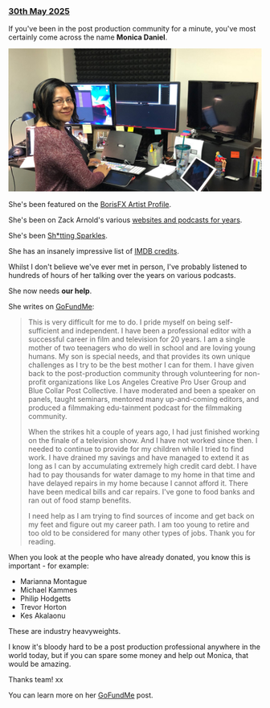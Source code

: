 ### [30th May 2025](/news/20250530)

If you've been in the post production community for a minute, you've most certainly come across the name **Monica Daniel**.

![](/static/monica-daniels.jpg)

She's been featured on the [BorisFX Artist Profile](https://blog.borisfx.com/ask-the-artist-monica-daniel-editor).

She's been on Zack Arnold's various [websites and podcasts for years](https://zackarnold.com/monica-daniel-podcast-interview/).

She's been [Sh*tting Sparkles](https://www.tumblr.com/monicaedits).

She has an insanely impressive list of [IMDB credits](https://www.imdb.com/name/nm2758396/).

Whilst I don't believe we've ever met in person, I've probably listened to hundreds of hours of her talking over the years on various podcasts.

She now needs **our help**.

She writes on [GoFundMe](https://www.gofundme.com/f/support-a-mother-and-her-teens-in-crisis):

> This is very difficult for me to do. I pride myself on being self-sufficient and independent. I have been a professional editor with a successful career in film and television for 20 years. I am a single mother of two teenagers who do well in school and are loving young humans. My son is special needs, and that provides its own unique challenges as I try to be the best mother I can for them. I have given back to the post-production community through volunteering for non-profit organizations like Los Angeles Creative Pro User Group and Blue Collar Post Collective. I have moderated and been a speaker on panels, taught seminars, mentored many up-and-coming editors, and produced a filmmaking edu-tainment podcast for the filmmaking community.
>
> When the strikes hit a couple of years ago, I had just finished working on the finale of a television show. And I have not worked since then. I needed to continue to provide for my children while I tried to find work. I have drained my savings and have managed to extend it as long as I can by accumulating extremely high credit card debt. I have had to pay thousands for water damage to my home in that time and have delayed repairs in my home because I cannot afford it. There have been medical bills and car repairs. I've gone to food banks and ran out of food stamp benefits.
>
> I need help as I am trying to find sources of income and get back on my feet and figure out my career path. I am too young to retire and too old to be considered for many other types of jobs. Thank you for reading.

When you look at the people who have already donated, you know this is important - for example:

- Marianna Montague
- Michael Kammes
- Philip Hodgetts
- Trevor Horton
- Kes Akalaonu

These are industry heavyweights.

I know it's bloody hard to be a post production professional anywhere in the world today, but if you can spare some money and help out Monica, that would be amazing.

Thanks team! xx

You can learn more on her [GoFundMe](https://www.gofundme.com/f/support-a-mother-and-her-teens-in-crisis) post.